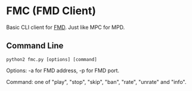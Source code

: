 # FMC (FMD Client)

Basic CLI client for [FMD](https://github.com/hzqtc/fmd). Just like MPC for MPD.

## Command Line

	python2 fmc.py [options] [command]

Options: -a for FMD address, -p for FMD port.

Command: one of "play", "stop", "skip", "ban", "rate", "unrate" and "info".

